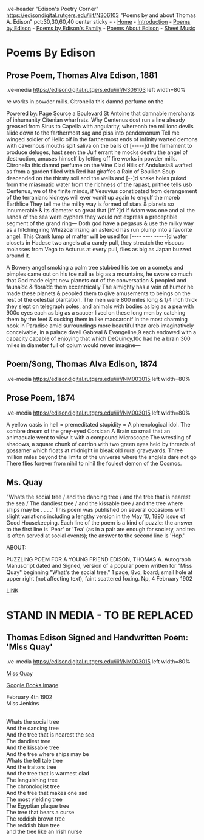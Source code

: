 .ve-header "Edison's Poetry Corner" https://edisondigital.rutgers.edu/iiif/N306103 "Poems by and about Thomas A. Edison" pct:30,30,60,40 center sticky - 
    - [Home](/)
    - [Introduction](/introduction)
    - [Poems by Edison](/poems-by-edison)
    - [Poems by Edison's Family](/family-poems)
    - [Poems About Edison](/poems-about-edison)
    - [Sheet Music](/sheet-music)
   
# Poems By Edison

##  Prose Poem, Thomas Alva Edison, 1881

.ve-media https://edisondigital.rutgers.edu/iiif/N306103 left width=80% 

re works in powder mills. Citronella this damnd perfume on the

Powered by: 
Page Source
a Boulevard St Antoine that damnable merchants of inhumanity Citenian wharfrats. Why Centenus dost run a line already greased from Sirus to Capella with angularity, whereonb ten millionc devils slide down to the farthermost sag and piss into pendemonum Tell me winged soldier of Hellc oif in the farthermost ends of infinity warted demons with cavernous mouths spit saliva on the balls of [-----]d the firmament to produce deluges, hast seen the Juif errant he mocks destru the angel of destruction, amuses himself by letting off fire works in powder mills. Citronella this damnd perfume on the Vine Clad Hills of Andulusia8 wafted as from a garden filled with Red hat giraffes a Rain of Boullion Soup descended on the thirsty soil and the wells and [--]d snake holes puked from the miasmatic water from the richness of the rapast, prithee tells usb Centenus, we of the finite minds, if Vesuvius constipated from derangement of the terranianc kidneys will ever vomit up again to engulf the moreb Earthlice They tell me the milky way is formed of stars & planets so innumerable & its diameter so great that [iff ?]d if Adam was one and all the sands of the sea were cyphers they would not express a preceptible segment of the grand ring— Doth god have a pegasus & use the milky way as a hitching ring Whizzozririzing an asteroid has run plump into a favorite angel. This Crank lump of matter will be used for [---- ---- -----]d water closets in Hadese two angels at a candy pull, they streatch the viscous molasses from Vega to Acturus at every pull, flies as big as Japan buzzed around it.

A Bowery angel smoking a palm tree stubbed his toe on a
comet,c and pimples came out on his toe nail as big as a mountains,
he swore so much that God made eight new planets out
of the conversation & peopled and fauna’dc & flora’dc them
eccentrically The almighty has a vein of humor he made
these planets & peopled them to give amusements to beings on
the rest of the celestial plantation. The men were 800 miles
long & 1/4 inch thick they slept on telegraph poles, and animals
with bodies as big as a pea with 900c eyes each as big as
a saucer lived on these long men by catching them by the feet
& sucking them in like maccaronif
In the most charming nook in Paradise amid surroundings
more beautiful than areb imaginatively conceivable, in a palace
dwell Gabreal & Evangeline,9 each endowed with a capacity
capable of enjoying that which DeQuincy,10c had he a brain 300
miles in diameter full of opium would never imagine—


##  Poem/Song, Thomas Alva Edison, 1874

.ve-media https://edisondigital.rutgers.edu/iiif/NM003015 left width=80%

## Prose Poem, 1874

.ve-media https://edisondigital.rutgers.edu/iiif/NM003015 left width=80%

A yellow oasis in hell =
premeditated stupidity = A phrenological idol.
The sombre dream of the grey-eyed Corsican
A Brain so small that an animacuale went to view it with a compound Microscope The wrestling of shadows, a square chunk of carrion with two green eyes held by threads of gossamer which floats at midnight in bleak old rural graveyards.
Three million miles beyond the limits of the universe where the anglels dare not go
There flies forever from nihil to nihil the foulest demon of the Cosmos.

## Ms. Quay

"Whats the social tree / and the dancing tree / and the tree that is nearest the sea / The dandiest tree / and the kissable tree / and the tree where ships may be . . . ."
This poem was published on several occasions with slight variations including a lengthy version in the May 10, 1890 issue of Good Housekeeping. Each line of the poem is a kind of puzzle: the answer to the first line is 'Pear' or 'Tea' (as in a pair are enough for society, and tea is often served at social events); the answer to the second line is 'Hop.'

ABOUT: 

PUZZLING POEM FOR A YOUNG FRIEND EDISON, THOMAS A. Autograph Manuscript dated and Signed, version of a popular poem written for "Miss Quay" beginning "What's the social tree." 1 page, 8vo, board; small hole at upper right (not affecting text), faint scattered foxing. Np, 4 February 1902

[LINK](https://catalogue.swanngalleries.com/Lots/auction-lot/EDISON-THOMAS-A-Autograph-Manuscript-dated-and-Signed-versio?saleno=2461&lotNo=49&refNo=735143)

#  STAND IN MEDIA - TO BE REPLACED

## Thomas Edison Signed and Handwritten Poem: 'Miss Quay'

.ve-media https://edisondigital.rutgers.edu/iiif/NM003015 left width=80%

[Miss Quay](https://www.rrauction.com/auctions/lot-detail/346214006410136-thomas-edison-signed-and-handwritten-poem-miss-quay)

[Google Books Image](https://www.google.com/imgres?imgurl=https%3A%2F%2Fwww.gilderlehrman.org%2Fsites%2Fdefault%2Ffiles%2Fcollection-images-th%2FGLC07616.03_th.jpg&tbnid=n4ZDN2x-AnezuM&vet=12ahUKEwjAzNqSga2AAxXSBlkFHa5AD7QQMygMegUIARDfAQ..i&imgrefurl=https%3A%2F%2Fwww.gilderlehrman.org%2Fcollection%2Fglc0761603&docid=2yi1FO94RBHEVM&w=438&h=600&q=thomas%20edison%20poem&ved=2ahUKEwjAzNqSga2AAxXSBlkFHa5AD7QQMygMegUIARDfAQ) 

February 4th 1902<br>
Miss Jenkins<br><br>

Whats the social tree<br>
And the dancing tree<br>
And the tree that is nearest the sea<br>
The dandiest tree<br>
And the kissable tree<br>
And the tree where ships may be<br>
Whats the tell tale tree<br>
And the traitors tree<br>
And the tree that is warmest clad<br>
The languishing tree<br>
The chronologist tree<br>
And the tree that makes one sad<br>
The most yielding tree<br>
The Egyptian plaque tree<br>
The tree that bears a curse<br>
The reddish brown tree<br>
The reddish blue tree<br>
and the tree like an Irish nurse